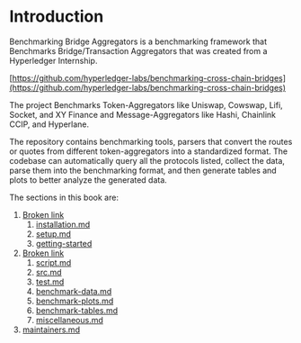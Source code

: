 # Introduction

Benchmarking Bridge Aggregators is a benchmarking framework that Benchmarks Bridge/Transaction Aggregators that was created from a Hyperledger Internship.

[https://github.com/hyperledger-labs/benchmarking-cross-chain-bridges](https://github.com/hyperledger-labs/benchmarking-cross-chain-bridges)

The project Benchmarks Token-Aggregators like Uniswap, Cowswap, Lifi, Socket, and XY Finance and Message-Aggregators like Hashi, Chainlink CCIP, and Hyperlane.&#x20;

The repository contains benchmarking tools, parsers that convert the routes or quotes from different token-aggregators into a standardized format. The codebase can automatically query all the protocols listed, collect the data, parse them into the benchmarking format, and then generate tables and plots to better analyze the generated data.



The sections in this book are:

1. [Broken link](broken-reference "mention")
   1. [installation.md](getting-started/installation.md "mention")
   2. [setup.md](getting-started/setup.md "mention")
   3. [getting-started](getting-started/ "mention")
2. [Broken link](broken-reference "mention")
   1. [script.md](repository-overview/script.md "mention")
   2. [src.md](repository-overview/src.md "mention")
   3. [test.md](repository-overview/test.md "mention")
   4. [benchmark-data.md](repository-overview/benchmark-data.md "mention")
   5. [benchmark-plots.md](repository-overview/benchmark-plots.md "mention")
   6. [benchmark-tables.md](repository-overview/benchmark-tables.md "mention")
   7. [miscellaneous.md](repository-overview/miscellaneous.md "mention")
3. [maintainers.md](maintainers.md "mention")
